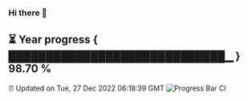 ### Hi there 👋
⏳ Year progress { █████████████████████████████▁ } 98.70 %
---
⏰ Updated on Tue, 27 Dec 2022 06:18:39 GMT
![Progress Bar CI](https://github.com/liununu/liununu/workflows/Progress%20Bar%20CI/badge.svg)
